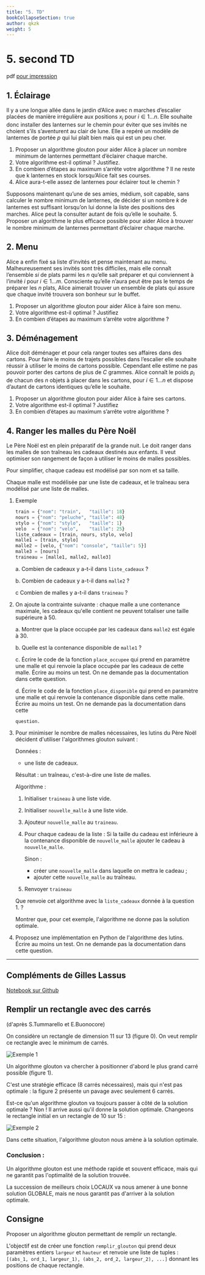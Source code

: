 ```yaml
---
title: "5. TD"
bookCollapseSection: true
author: qkzk
weight: 5
---
```


# 5. second TD

pdf [pour impression](/uploads/docsnsi/algo/glouton/5_td.pdf)

## 1. Éclairage

Il y a une longue allée dans le jardin d’Alice avec n marches d’escalier
placées de manière irrégulière aux positions $x_i$ pour $i \in 1\ldots n$.
Elle souhaite donc installer des lanternes sur le chemin pour éviter que ses
invités ne choient s’ils s’aventurent au clair de lune. Elle a repéré un
modèle de lanternes de portée $p$ qui lui plaît bien mais qui est un peu cher.

1. Proposer un algorithme glouton pour aider Alice à placer un nombre minimum
   de lanternes permettant d’éclairer chaque marche.
2. Votre algorithme est-il optimal ? Justifiez.
3. En combien d’étapes au maximum s’arrête votre algorithme ?
   Il ne reste que k lanternes en stock lorsqu’Alice fait ses courses.
4. Alice aura-t-elle assez de lanternes pour éclairer tout le chemin ?

Supposons maintenant qu’une de ses amies, médium, soit capable, sans
calculer le nombre minimum de lanternes, de décider si un nombre $k$ de
lanternes est suﬃsant lorsqu’on lui donne la liste des positions des
marches. Alice peut la consulter autant de fois qu’elle le souhaite. 5. Proposer un algorithme le plus eﬃcace possible pour aider Alice à trouver le
nombre minimum de lanternes permettant d’éclairer chaque marche.

## 2. Menu

Alice a enfin fixé sa liste d’invités et pense maintenant au menu.
Malheureusement ses invités sont très difficiles, mais elle connaît l’ensemble
$s i$ de plats parmi les $n$ qu’elle sait préparer et qui conviennent à
l’invité $i$ pour $i \in 1\ldots m$. Consciente qu’elle n’aura peut
être pas le temps de préparer les $n$ plats, Alice aimerait trouver un ensemble
de plats qui assure que chaque invité trouvera son bonheur sur le buffet.

1. Proposer un algorithme glouton pour aider Alice à faire son menu.
2. Votre algorithme est-il optimal ? Justifiez
3. En combien d’étapes au maximum s’arrête votre algorithme ?

## 3. Déménagement

Alice doit déménager et pour cela ranger toutes ses affaires dans des cartons.
Pour faire le moins de trajets possibles dans l’escalier elle souhaite réussir
à utiliser le moins de cartons possible. Cependant elle estime ne pas pouvoir
porter des cartons de plus de $C$ grammes. Alice connaît le poids $p_i$ de
chacun des $n$ objets à placer dans les cartons, pour
$i \in 1\ldots n$ et dispose d’autant de cartons identiques qu’elle le souhaite.

1. Proposer un algorithme glouton pour aider Alice à faire ses cartons.
2. Votre algorithme est-il optimal ? Justifiez
3. En combien d’étapes au maximum s’arrête votre algorithme ?

## 4. Ranger les malles du Père Noël

Le Père Noël est en plein préparatif de la grande nuit. Le doit ranger dans les
malles de son traîneau les cadeaux destinés aux enfants. Il veut optimiser
son rangement de façon à utiliser le moins de malles possibles.

Pour simplifier, chaque cadeau est modélisé par son nom et sa taille.

Chaque malle est modélisée par une liste de cadeaux, et le traîneau sera
modélisé par une liste de malles.

1.  Exemple

    ```python
    train = {"nom": "train",   "taille": 18}
    nours = {"nom": "peluche", "taille": 48}
    stylo = {"nom": "stylo",   "taille": 1}
    velo  = {"nom": "velo",    "taille": 25}
    liste_cadeaux = [train, nours, stylo, velo]
    malle1 = [train, stylo]
    malle2 = [velo, {"nom": "console", "taille": 5}]
    malle3 = [nours]
    traineau = [malle1, malle2, malle3]
    ```

    a. Combien de cadeaux y a-t-il dans `liste_cadeaux` ?

    b. Combien de cadeaux y a-t-il dans `malle2` ?

    c Combien de malles y a-t-il dans `traineau` ?

2.  On ajoute la contrainte suivante : chaque malle a une contenance maximale,
    les cadeaux qu'elle contient ne peuvent totaliser une taille supérieure à 50.

    a. Montrer que la place occupée par les cadeaux dans `malle2` est égale à 30.

    b. Quelle est la contenance disponible de `malle1` ?

    c. Écrire le code de la fonction `place_occupee` qui prend en paramètre une
    malle et qui renvoie la place occupée par les cadeaux de cette malle.
    Écrire au moins un test. On ne demande pas la documentation dans cette
    question.

    d. Écrire le code de la fonction `place_disponible` qui prend en paramètre
    une malle et qui renvoie la contenance disponible dans cette malle.
    Écrire au moins un test. On ne demande pas la documentation dans cette

        question.

3.  Pour minimiser le nombre de malles nécessaires, les lutins du Père Noël
    décident d'utiliser l'algorithmes glouton suivant :

    Données :

    - une liste de cadeaux.

    Résultat : un traîneau, c'est-à-dire une liste de malles.

    Algorithme :

    1. Initialiser `traineau` à une liste vide.
    2. Initialiser `nouvelle_malle` à une liste vide.
    3. Ajouteur `nouvelle_malle` au `traineau`.
    4. Pour chaque cadeau de la liste :
       Si la taille du cadeau est inférieure à la contenance disponible
       de `nouvelle_malle` ajouter le cadeau à `nouvelle_malle`.

       Sinon :

       - créer une `nouvelle_malle` dans laquelle on mettra le cadeau ;
       - ajouter cette `nouvelle_malle` au traîneau.

    5. Renvoyer `traineau`

    Que renvoie cet algorithme avec la `liste_cadeaux` donnée à la question 1. ?

    Montrer que, pour cet exemple, l'algorithme ne donne pas la solution
    optimale.

4.  Proposez une implémentation en Python de l'algorithme des lutins. Écrire
    au moins un test. On ne demande pas la documentation dans cette question.

---

## Compléments de Gilles Lassus

[Notebook sur Github](https://github.com/glassus/nsi/blob/master/Premiere/Theme05_Algorithmique/06_Algorithmes_gloutons.ipynb)

## Remplir un rectangle avec des carrés

(d'après S.Tummarello et E.Buonocore)

On considère un rectangle de dimension 11 sur 13 (figure 0). On veut remplir ce rectangle avec le minimum de carrés.

![Exemple 1](/docs/nsi/cours_premiere/algorithmique/glouton/5_td/img/0.png)

Un algorithme glouton va chercher à positionner d'abord le plus grand carré possible (figure 1).

C'est une stratégie efficace (8 carrés nécessaires), mais qui n'est pas optimale : la figure 2 présente un pavage avec seulement 6 carrés.

Est-ce qu'un algorithme glouton va toujours passer à côté de la solution optimale ? Non ! Il arrive aussi qu'il donne la solution optimale. Changeons le rectangle initial en un rectangle de 10 sur 15 :

![Exemple 2](/docs/nsi/cours_premiere/algorithmique/glouton/5_td/img/1.png)

Dans cette situation, l'algorithme glouton nous amène à la solution optimale.

### Conclusion :

Un algorithme glouton est une méthode rapide et souvent efficace, mais qui ne garantit pas l'optimalité de la solution trouvée.

La succession de meilleurs choix LOCAUX va nous amener à une bonne solution GLOBALE, mais ne nous garantit pas d'arriver à la solution optimale.

## Consigne

Proposer un algorithme glouton permettant de remplir un rectangle.

L'objectif est de créer une fonction `remplir_glouton` qui prend deux paramètres entiers `largeur` et `hauteur`
et renvoie une liste de tuples : `[(abs_1, ord_1, largeur_1), (abs_2, ord_2, largeur_2), ...]`
donnant les positions de chaque rectangle.
